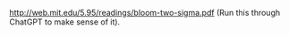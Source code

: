 http://web.mit.edu/5.95/readings/bloom-two-sigma.pdf (Run this through ChatGPT to make sense of it).
